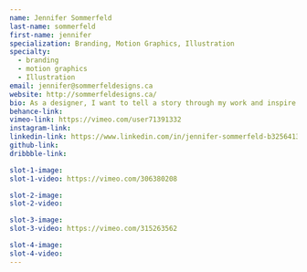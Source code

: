 ```yaml
---
name: Jennifer Sommerfeld
last-name: sommerfeld
first-name: jennifer
specialization: Branding, Motion Graphics, Illustration
specialty:
  - branding
  - motion graphics
  - Illustration
email: jennifer@sommerfeldesigns.ca
website: http://sommerfeldesigns.ca/
bio: As a designer, I want to tell a story through my work and inspire others to try.
behance-link:
vimeo-link: https://vimeo.com/user71391332
instagram-link:
linkedin-link: https://www.linkedin.com/in/jennifer-sommerfeld-b32564130
github-link:
dribbble-link:

slot-1-image:
slot-1-video: https://vimeo.com/306380208

slot-2-image:
slot-2-video:

slot-3-image:
slot-3-video: https://vimeo.com/315263562

slot-4-image:
slot-4-video:
---
```

